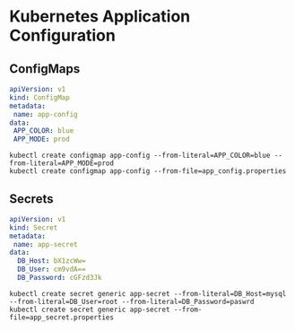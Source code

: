 # Kubernetes Application Configuration

## ConfigMaps

```yaml
apiVersion: v1
kind: ConfigMap
metadata:
 name: app-config
data:
 APP_COLOR: blue
 APP_MODE: prod
```

```shell
kubectl create configmap app-config --from-literal=APP_COLOR=blue --from-literal=APP_MODE=prod
kubectl create configmap app-config --from-file=app_config.properties
```

## Secrets

```yaml
apiVersion: v1
kind: Secret
metadata:
 name: app-secret
data:
  DB_Host: bX1zcWw=
  DB_User: cm9vdA==
  DB_Password: cGFzd3Jk
```

```shell
kubectl create secret generic app-secret --from-literal=DB_Host=mysql --from-literal=DB_User=root --from-literal=DB_Password=paswrd
kubectl create secret generic app-secret --from-file=app_secret.properties
```
